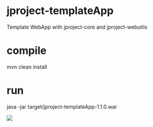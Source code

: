 # jproject-templateApp
Template WebApp with jproject-core and jproject-webutils

# compile
mvn clean install

# run
java -jar target/jproject-templateApp-1.1.0.war


[![](https://jitpack.io/v/acurci/jproject-templateApp.svg)](https://jitpack.io/#acurci/jproject-templateApp)

